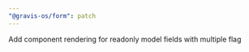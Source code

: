 ```yaml
---
"@gravis-os/form": patch
---
```


Add component rendering for readonly model fields with multiple flag
